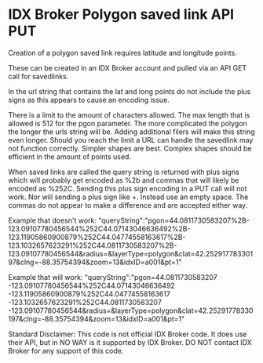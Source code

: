 # IDX Broker Polygon saved link API PUT


Creation of a polygon saved link requires latitude and longitude points.

These can be created in an IDX Broker account and pulled via an API GET call for savedlinks.

In the url string that contains the lat and long points do not include the plus signs as this appears to cause an encoding issue.

There is a limit to the amount of characters allowed. The max length that is allowed is 512 for the pgon parameter. The more complicated the polygon the longer the urls string will be. Adding additional filers will make this string even longer. Should you reach the limit a URL can handle the savedlink may not function correctly. Simpler shapes are best. Complex shapes should be efficient in the amount of points used.

When saved links are called the query string is returned with plus signs which will probably get encoded as %2b and commas that will likely be encoded as %252C. Sending this plus sign encoding in a PUT call will not work. Nor will sending a plus sign like +. Instead use an empty space. The commas do not appear to make a difference and are accepted either way.

Example that doesn't work:
"queryString":"pgon=44.0811730583207%2B-123.09107780456544%252C44.07143046636492%2B-123.11905860900879%252C44.04774558163617%2B-123.1032657623291%252C44.0811730583207%2B-123.09107780456544&radius=&layerType=polygon&clat=42.25291778330197&clng=-88.35754394&zoom=13&idxID=a001&pt=1"

Example that will work:
"queryString":"pgon=44.0811730583207 -123.09107780456544%252C44.07143046636492 -123.11905860900879%252C44.04774558163617 -123.1032657623291%252C44.0811730583207 -123.09107780456544&radius=&layerType=polygon&clat=42.25291778330197&clng=-88.35754394&zoom=13&idxID=a001&pt=1"





Standard Disclaimer: This code is not official IDX Broker code. It does use their API, but in NO WAY is it supported by IDX Broker. DO NOT contact IDX Broker for any support of this code.
